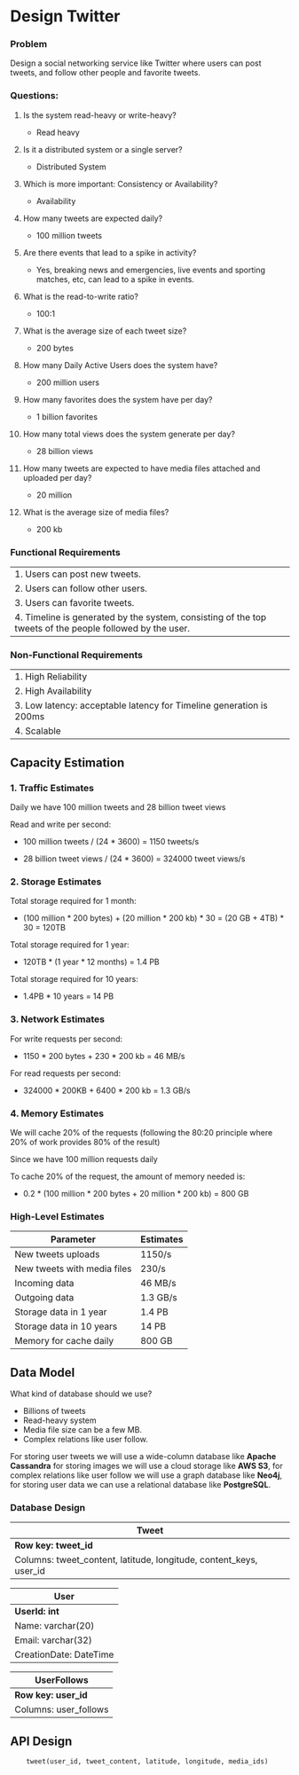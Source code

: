 # Design Twitter

### Problem 
Design a social networking service like Twitter where users can post tweets, and follow other people and favorite tweets.

### Questions:

1. Is the system read-heavy or write-heavy?
    - Read heavy

2. Is it a distributed system or a single server?
    - Distributed System

3. Which is more important: Consistency or Availability?
    - Availability

4. How many tweets are expected daily?
    - 100 million tweets
      
5. Are there events that lead to a spike in activity?
    - Yes, breaking news and emergencies, live events and sporting matches, etc, can lead to a spike in events.

6. What is the read-to-write ratio?
    - 100:1
    
7. What is the average size of each tweet size?
    - 200 bytes

8. How many Daily Active Users does the system have?
    - 200 million users
  
9. How many favorites does the system have per day?
    - 1 billion favorites

10. How many total views does the system generate per day?
    - 28 billion views

11. How many tweets are expected to have media files attached and uploaded per day?
    - 20 million

12. What is the average size of media files?
    - 200 kb
      
### Functional Requirements

|      | 
| ----------- | 
| 1. Users can post new tweets.      | 
| 2. Users can follow other users.   | 
| 3. Users can favorite tweets.   | 
| 4. Timeline is generated by the system, consisting of the top tweets of the people followed by the user. |

### Non-Functional Requirements

|      | 
| ----------- | 
| 1. High Reliability  | 
| 2. High Availability   | 
| 3. Low latency: acceptable latency for Timeline generation is 200ms | 
| 4. Scalable |

## Capacity Estimation

### 1. Traffic Estimates

Daily we have 100 million tweets and 28 billion tweet views

Read and write per second:

 - 100 million tweets / (24 * 3600) = 1150 tweets/s

 - 28 billion tweet views / (24 * 3600) = 324000 tweet views/s

### 2. Storage Estimates

Total storage required for 1 month:

 - (100 million * 200 bytes)  + (20 million * 200 kb) * 30 = (20 GB + 4TB) * 30 = 120TB

Total storage required for 1 year:

 - 120TB * (1 year * 12 months) = 1.4 PB

Total storage required for 10 years:

 - 1.4PB * 10 years = 14 PB

### 3. Network Estimates

For write requests per second:

 - 1150 * 200 bytes + 230 * 200 kb = 46 MB/s

For read requests per second:

 - 324000 * 200KB  + 6400 * 200 kb = 1.3 GB/s

### 4. Memory Estimates

We will cache 20% of the requests (following the 80:20 principle where 20% of work provides 80% of the result)

Since we have 100 million requests daily

To cache 20% of the request, the amount of memory needed is:

 - 0.2 * (100 million * 200 bytes + 20 million * 200 kb)  = 800 GB

### High-Level Estimates

| Parameter | Estimates  |
| ----------- | ----------- |
| New tweets uploads | 1150/s       |
| New tweets with media files   | 230/s        |
| Incoming data  | 46 MB/s        |
| Outgoing data  | 1.3 GB/s        |
| Storage data in 1 year | 1.4 PB        |
| Storage data in 10 years | 14 PB        |
| Memory for cache daily | 800 GB        |

## Data Model

What kind of database should we use?

 - Billions of tweets
 - Read-heavy system
 - Media file size can be a few MB.
 - Complex relations like user follow.

For storing user tweets we will use a wide-column database like **Apache Cassandra** for storing images we will use a cloud storage like
**AWS S3**, for complex relations like user follow we will use a graph database like **Neo4j**, for storing user data we can use a relational
database like **PostgreSQL**.

### Database Design

|  Tweet    | 
| ----------- | 
| **Row key: tweet_id**   | 
| Columns: tweet_content, latitude, longitude, content_keys, user_id|

|  User    | 
| ----------- | 
| **UserId: int**   | 
| Name: varchar(20) | 
| Email: varchar(32) |
| CreationDate: DateTime |

|  UserFollows    | 
| ----------- | 
| **Row key: user_id**   | 
| Columns: user_follows|

## API Design

``` console
    tweet(user_id, tweet_content, latitude, longitude, media_ids)
```

